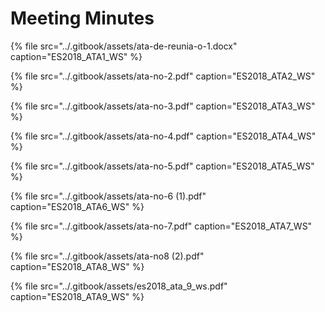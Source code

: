 # Meeting Minutes

{% file src="../.gitbook/assets/ata-de-reunia-o-1.docx" caption="ES2018\_ATA1\_WS" %}

{% file src="../.gitbook/assets/ata-no-2.pdf" caption="ES2018\_ATA2\_WS" %}

{% file src="../.gitbook/assets/ata-no-3.pdf" caption="ES2018\_ATA3\_WS" %}

{% file src="../.gitbook/assets/ata-no-4.pdf" caption="ES2018\_ATA4\_WS" %}

{% file src="../.gitbook/assets/ata-no-5.pdf" caption="ES2018\_ATA5\_WS" %}

{% file src="../.gitbook/assets/ata-no-6 \(1\).pdf" caption="ES2018\_ATA6\_WS" %}

{% file src="../.gitbook/assets/ata-no-7.pdf" caption="ES2018\_ATA7\_WS" %}

{% file src="../.gitbook/assets/ata-no8 \(2\).pdf" caption="ES2018\_ATA8\_WS" %}

{% file src="../.gitbook/assets/es2018\_ata\_9\_ws.pdf" caption="ES2018\_ATA9\_WS" %}

